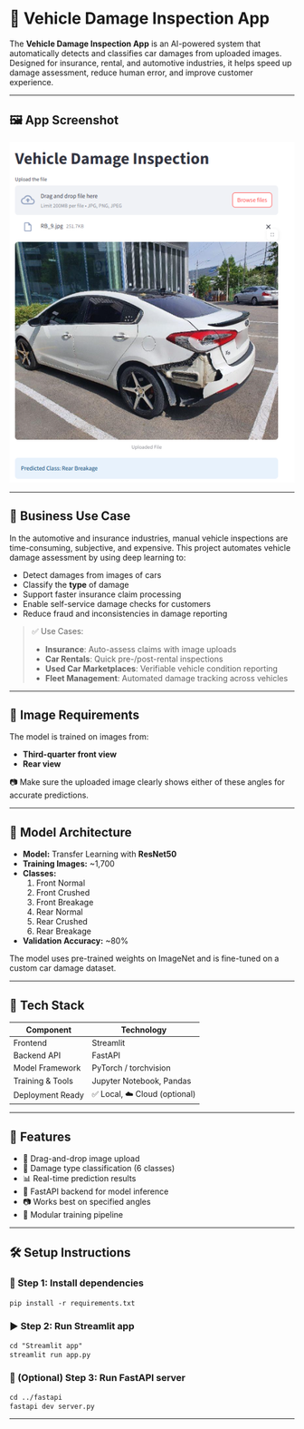 # 🚗 Vehicle Damage Inspection App

The **Vehicle Damage Inspection App** is an AI-powered system that automatically detects and classifies car damages from uploaded images. Designed for insurance, rental, and automotive industries, it helps speed up damage assessment, reduce human error, and improve customer experience.

---

## 🖼️ App Screenshot

<p align="center">
  <img src="app_screenshot.png" alt="App Screenshot" width="600"/>
</p>


---

## 💼 Business Use Case

In the automotive and insurance industries, manual vehicle inspections are time-consuming, subjective, and expensive. This project automates vehicle damage assessment by using deep learning to:

- Detect damages from images of cars
- Classify the **type** of damage
- Support faster insurance claim processing
- Enable self-service damage checks for customers
- Reduce fraud and inconsistencies in damage reporting

> ✅ Use Cases:
> - **Insurance**: Auto-assess claims with image uploads
> - **Car Rentals**: Quick pre-/post-rental inspections
> - **Used Car Marketplaces**: Verifiable vehicle condition reporting
> - **Fleet Management**: Automated damage tracking across vehicles

---

## 📸 Image Requirements

The model is trained on images from:
- **Third-quarter front view**
- **Rear view**

📷 Make sure the uploaded image clearly shows either of these angles for accurate predictions.

---

## 🧠 Model Architecture

- **Model:** Transfer Learning with **ResNet50**
- **Training Images:** ~1,700
- **Classes:**
  1. Front Normal
  2. Front Crushed
  3. Front Breakage
  4. Rear Normal
  5. Rear Crushed
  6. Rear Breakage
- **Validation Accuracy:** ~80%

The model uses pre-trained weights on ImageNet and is fine-tuned on a custom car damage dataset.

---

## 🧰 Tech Stack

| Component         | Technology         |
|------------------|--------------------|
| Frontend         | Streamlit          |
| Backend API      | FastAPI            |
| Model Framework  | PyTorch / torchvision |
| Training & Tools | Jupyter Notebook, Pandas|
| Deployment Ready | ✅ Local, ☁️ Cloud (optional)

---

## 🚀 Features

- 📂 Drag-and-drop image upload
- 🧠 Damage type classification (6 classes)
- 📊 Real-time prediction results
- 🔌 FastAPI backend for model inference
- 📷 Works best on specified angles
- 🧪 Modular training pipeline

---

## 🛠 Setup Instructions

### 🔧 Step 1: Install dependencies

```commandline
pip install -r requirements.txt
```

### ▶️ Step 2: Run Streamlit app

```commandline
cd "Streamlit app"
streamlit run app.py
```

### 🔁 (Optional) Step 3: Run FastAPI server

```commandline
cd ../fastapi
fastapi dev server.py
```

---

